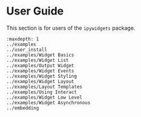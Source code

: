 # User Guide

This section is for users of the `ipywidgets` package.

```{toctree}
:maxdepth: 1
../examples
../user_install
../examples/Widget Basics
../examples/Widget List
../examples/Output Widget
../examples/Widget Events
../examples/Widget Styling
../examples/Widget Layout
../examples/Layout Templates
../examples/Using Interact
../examples/Widget Low Level
../examples/Widget Asynchronous
../embedding
```
